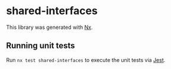 # shared-interfaces

This library was generated with [Nx](https://nx.dev).

## Running unit tests

Run `nx test shared-interfaces` to execute the unit tests via [Jest](https://jestjs.io).

